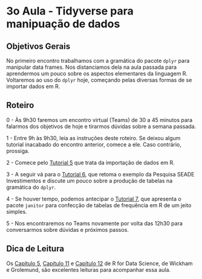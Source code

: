 #  3o Aula - Tidyverse para manipuação de dados

## Objetivos Gerais

No primeiro encontro trabalhamos com a gramática do pacote `dplyr` para manipular data frames. Nos distanciamos dela na aula passada para aprendermos um pouco sobre os aspectos elementares da linguagem R. Voltaremos ao uso do `dplyr` hoje, começando pelas diversas formas de se importar dados em R.

## Roteiro

0 - Às 9h30 faremos um encontro virtual (Teams) de 30 a 45 minutos para falarmos dos objetivos de hoje e tirarmos dúvidas sobre a semana passada.

1 - Entre 9h às 9h30, leia as instruções deste roteiro. Se deixou algum tutorial inacabado do encontro anterior, comece a ele. Caso contrário, prossiga.

2 - Comece pelo [Tutorial 5](https://github.com/seade-R/egesp-seade-intro-programacao/blob/master/tutorial/tutorial-05.md) que trata da importação de dados em R.

3 - A seguir vá para o [Tutorial 6](https://github.com/seade-R/egesp-seade-intro-programacao/blob/master/tutorial/tutorial-06.md), que retoma o exemplo da Pesquisa SEADE Investimentos e discute um pouco sobre a produção de tabelas na gramática do `dplyr`. 

4 - Se houver tempo, podemos antecipar o [Tutorial 7](https://github.com/seade-R/egesp-seade-intro-programacao/blob/master/tutorial/tutorial-07.md), que apresenta o pacote `janitor` para confecção de tabelas de frequência em R de um jeito simples.

5 - Nos encontraremos no Teams novamente por volta das 12h30 para conversarmos sobre dúvidas e próximos passos.

## Dica de Leitura

Os [Capítulo 5](https://r4ds.had.co.nz/transform.html), [Capítulo 11](https://r4ds.had.co.nz/data-import.html) e [Capítulo 12](https://r4ds.had.co.nz/tidy-data.html) de R for Data Science, de Wickham e Grolemund, são excelentes leituras para acompanhar essa aula.